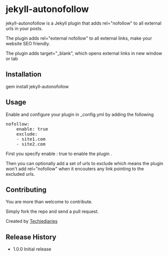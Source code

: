 jekyll-autonofollow
=========

jekyll-autonofollow is a Jekyll plugin that adds rel="nofollow" to all external urls in your posts.

The plugin adds rel="external nofollow" to all external links, make your website SEO friendly.

The plugin adds target="_blank", which opens external links in new window or tab

## Installation

  gem install jekyll-autonofollow

## Usage

Enable and configure your plugin in _config.yml by adding the following

<pre>
nofollow:
    enable: true
    exclude:
    - site1.com
    - site2.com
</pre>

First you specify enable : true to enable the plugin .

Then you can optionally add a set of urls to exclude which means the plugin won't add rel="nofollow" when it encouters any link pointing to the excluded urls.    

## Contributing

You are more than welcome to contribute.

Simply fork the repo and send a pull request. 

Created by [Techiediaries](https://www.techiediaries.com)

## Release History

* 1.0.0 Initial release


